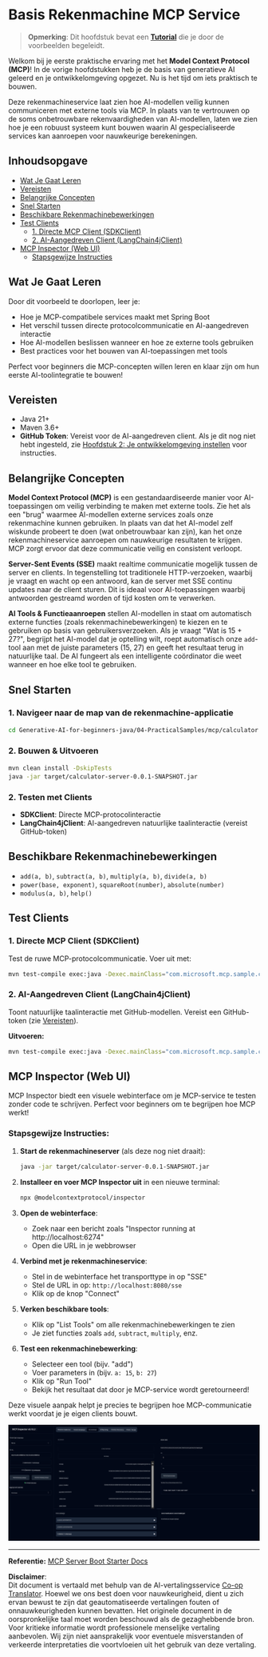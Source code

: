 <!--
CO_OP_TRANSLATOR_METADATA:
{
  "original_hash": "5bd7a347d6ed1d706443f9129dd29dd9",
  "translation_date": "2025-07-25T09:44:26+00:00",
  "source_file": "04-PracticalSamples/mcp/calculator/README.md",
  "language_code": "nl"
}
-->
# Basis Rekenmachine MCP Service

>**Opmerking**: Dit hoofdstuk bevat een [**Tutorial**](./TUTORIAL.md) die je door de voorbeelden begeleidt.

Welkom bij je eerste praktische ervaring met het **Model Context Protocol (MCP)**! In de vorige hoofdstukken heb je de basis van generatieve AI geleerd en je ontwikkelomgeving opgezet. Nu is het tijd om iets praktisch te bouwen.

Deze rekenmachineservice laat zien hoe AI-modellen veilig kunnen communiceren met externe tools via MCP. In plaats van te vertrouwen op de soms onbetrouwbare rekenvaardigheden van AI-modellen, laten we zien hoe je een robuust systeem kunt bouwen waarin AI gespecialiseerde services kan aanroepen voor nauwkeurige berekeningen.

## Inhoudsopgave

- [Wat Je Gaat Leren](../../../../../04-PracticalSamples/mcp/calculator)
- [Vereisten](../../../../../04-PracticalSamples/mcp/calculator)
- [Belangrijke Concepten](../../../../../04-PracticalSamples/mcp/calculator)
- [Snel Starten](../../../../../04-PracticalSamples/mcp/calculator)
- [Beschikbare Rekenmachinebewerkingen](../../../../../04-PracticalSamples/mcp/calculator)
- [Test Clients](../../../../../04-PracticalSamples/mcp/calculator)
  - [1. Directe MCP Client (SDKClient)](../../../../../04-PracticalSamples/mcp/calculator)
  - [2. AI-Aangedreven Client (LangChain4jClient)](../../../../../04-PracticalSamples/mcp/calculator)
- [MCP Inspector (Web UI)](../../../../../04-PracticalSamples/mcp/calculator)
  - [Stapsgewijze Instructies](../../../../../04-PracticalSamples/mcp/calculator)

## Wat Je Gaat Leren

Door dit voorbeeld te doorlopen, leer je:
- Hoe je MCP-compatibele services maakt met Spring Boot
- Het verschil tussen directe protocolcommunicatie en AI-aangedreven interactie
- Hoe AI-modellen beslissen wanneer en hoe ze externe tools gebruiken
- Best practices voor het bouwen van AI-toepassingen met tools

Perfect voor beginners die MCP-concepten willen leren en klaar zijn om hun eerste AI-toolintegratie te bouwen!

## Vereisten

- Java 21+
- Maven 3.6+
- **GitHub Token**: Vereist voor de AI-aangedreven client. Als je dit nog niet hebt ingesteld, zie [Hoofdstuk 2: Je ontwikkelomgeving instellen](../../../02-SetupDevEnvironment/README.md) voor instructies.

## Belangrijke Concepten

**Model Context Protocol (MCP)** is een gestandaardiseerde manier voor AI-toepassingen om veilig verbinding te maken met externe tools. Zie het als een "brug" waarmee AI-modellen externe services zoals onze rekenmachine kunnen gebruiken. In plaats van dat het AI-model zelf wiskunde probeert te doen (wat onbetrouwbaar kan zijn), kan het onze rekenmachineservice aanroepen om nauwkeurige resultaten te krijgen. MCP zorgt ervoor dat deze communicatie veilig en consistent verloopt.

**Server-Sent Events (SSE)** maakt realtime communicatie mogelijk tussen de server en clients. In tegenstelling tot traditionele HTTP-verzoeken, waarbij je vraagt en wacht op een antwoord, kan de server met SSE continu updates naar de client sturen. Dit is ideaal voor AI-toepassingen waarbij antwoorden gestreamd worden of tijd kosten om te verwerken.

**AI Tools & Functieaanroepen** stellen AI-modellen in staat om automatisch externe functies (zoals rekenmachinebewerkingen) te kiezen en te gebruiken op basis van gebruikersverzoeken. Als je vraagt "Wat is 15 + 27?", begrijpt het AI-model dat je optelling wilt, roept automatisch onze `add`-tool aan met de juiste parameters (15, 27) en geeft het resultaat terug in natuurlijke taal. De AI fungeert als een intelligente coördinator die weet wanneer en hoe elke tool te gebruiken.

## Snel Starten

### 1. Navigeer naar de map van de rekenmachine-applicatie
```bash
cd Generative-AI-for-beginners-java/04-PracticalSamples/mcp/calculator
```

### 2. Bouwen & Uitvoeren
```bash
mvn clean install -DskipTests
java -jar target/calculator-server-0.0.1-SNAPSHOT.jar
```

### 2. Testen met Clients
- **SDKClient**: Directe MCP-protocolinteractie
- **LangChain4jClient**: AI-aangedreven natuurlijke taalinteractie (vereist GitHub-token)

## Beschikbare Rekenmachinebewerkingen

- `add(a, b)`, `subtract(a, b)`, `multiply(a, b)`, `divide(a, b)`
- `power(base, exponent)`, `squareRoot(number)`, `absolute(number)`
- `modulus(a, b)`, `help()`

## Test Clients

### 1. Directe MCP Client (SDKClient)
Test de ruwe MCP-protocolcommunicatie. Voer uit met:
```bash
mvn test-compile exec:java -Dexec.mainClass="com.microsoft.mcp.sample.client.SDKClient" -Dexec.classpathScope=test
```

### 2. AI-Aangedreven Client (LangChain4jClient)
Toont natuurlijke taalinteractie met GitHub-modellen. Vereist een GitHub-token (zie [Vereisten](../../../../../04-PracticalSamples/mcp/calculator)).

**Uitvoeren:**
```bash
mvn test-compile exec:java -Dexec.mainClass="com.microsoft.mcp.sample.client.LangChain4jClient" -Dexec.classpathScope=test
```

## MCP Inspector (Web UI)

MCP Inspector biedt een visuele webinterface om je MCP-service te testen zonder code te schrijven. Perfect voor beginners om te begrijpen hoe MCP werkt!

### Stapsgewijze Instructies:

1. **Start de rekenmachineserver** (als deze nog niet draait):
   ```bash
   java -jar target/calculator-server-0.0.1-SNAPSHOT.jar
   ```

2. **Installeer en voer MCP Inspector uit** in een nieuwe terminal:
   ```bash
   npx @modelcontextprotocol/inspector
   ```

3. **Open de webinterface**:
   - Zoek naar een bericht zoals "Inspector running at http://localhost:6274"
   - Open die URL in je webbrowser

4. **Verbind met je rekenmachineservice**:
   - Stel in de webinterface het transporttype in op "SSE"
   - Stel de URL in op: `http://localhost:8080/sse`
   - Klik op de knop "Connect"

5. **Verken beschikbare tools**:
   - Klik op "List Tools" om alle rekenmachinebewerkingen te zien
   - Je ziet functies zoals `add`, `subtract`, `multiply`, enz.

6. **Test een rekenmachinebewerking**:
   - Selecteer een tool (bijv. "add")
   - Voer parameters in (bijv. `a: 15`, `b: 27`)
   - Klik op "Run Tool"
   - Bekijk het resultaat dat door je MCP-service wordt geretourneerd!

Deze visuele aanpak helpt je precies te begrijpen hoe MCP-communicatie werkt voordat je je eigen clients bouwt.

![npx inspector](../../../../../translated_images/tool.214c70103694335c4cfdc2d624373dfce4b0162f6aea089ac1da9051fb563b7f.nl.png)

---
**Referentie:** [MCP Server Boot Starter Docs](https://docs.spring.io/spring-ai/reference/api/mcp/mcp-server-boot-starter-docs.html)

**Disclaimer**:  
Dit document is vertaald met behulp van de AI-vertalingsservice [Co-op Translator](https://github.com/Azure/co-op-translator). Hoewel we ons best doen voor nauwkeurigheid, dient u zich ervan bewust te zijn dat geautomatiseerde vertalingen fouten of onnauwkeurigheden kunnen bevatten. Het originele document in de oorspronkelijke taal moet worden beschouwd als de gezaghebbende bron. Voor kritieke informatie wordt professionele menselijke vertaling aanbevolen. Wij zijn niet aansprakelijk voor eventuele misverstanden of verkeerde interpretaties die voortvloeien uit het gebruik van deze vertaling.